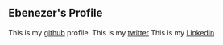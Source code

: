 ## Ebenezer's Profile

This is my [github](https://github.com/Itsfoss0) profile.
This is my [twitter](https://twitter.com/its_foss)
This is my [Linkedin](https://linkedin.com/in/ebenezer-akhonya)
